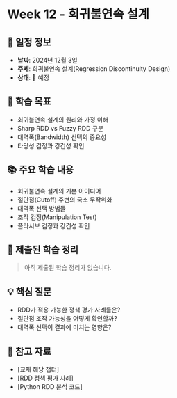 # Week 12 - 회귀불연속 설계

## 📅 일정 정보
- **날짜**: 2024년 12월 3일
- **주제**: 회귀불연속 설계(Regression Discontinuity Design)
- **상태**: 📅 예정

## 🎯 학습 목표
- 회귀불연속 설계의 원리와 가정 이해
- Sharp RDD vs Fuzzy RDD 구분
- 대역폭(Bandwidth) 선택의 중요성
- 타당성 검정과 강건성 확인

## 📚 주요 학습 내용
- 회귀불연속 설계의 기본 아이디어
- 절단점(Cutoff) 주변의 국소 무작위화
- 대역폭 선택 방법들
- 조작 검정(Manipulation Test)
- 플라시보 검정과 강건성 확인

## 📝 제출된 학습 정리
> 아직 제출된 학습 정리가 없습니다.

## 💡 핵심 질문
- RDD가 적용 가능한 정책 평가 사례들은?
- 절단점 조작 가능성을 어떻게 확인할까?
- 대역폭 선택이 결과에 미치는 영향은?

## 🔗 참고 자료
- [교재 해당 챕터]
- [RDD 정책 평가 사례]
- [Python RDD 분석 코드]